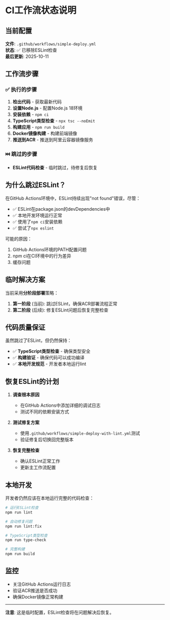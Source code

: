 # CI工作流状态说明

## 当前配置

**文件**: `.github/workflows/simple-deploy.yml`  
**状态**: ✅ 已移除ESLint检查  
**最后更新**: 2025-10-11

## 工作流步骤

### ✅ 执行的步骤
1. **检出代码** - 获取最新代码
2. **设置Node.js** - 配置Node.js 18环境
3. **安装依赖** - `npm ci`
4. **TypeScript类型检查** - `npx tsc --noEmit`
5. **构建应用** - `npm run build`
6. **Docker镜像构建** - 构建前端镜像
7. **推送到ACR** - 推送到阿里云容器镜像服务

### ⏭️ 跳过的步骤
- **ESLint代码检查** - 临时跳过，待修复后恢复

## 为什么跳过ESLint？

在GitHub Actions环境中，ESLint持续出现"not found"错误，尽管：
- ✅ ESLint在package.json的devDependencies中
- ✅ 本地开发环境运行正常
- ✅ 使用了`npm ci`安装依赖
- ✅ 尝试了`npx eslint`

可能的原因：
1. GitHub Actions环境的PATH配置问题
2. npm ci在CI环境中的行为差异
3. 缓存问题

## 临时解决方案

当前采用**分阶段部署**策略：
1. **第一阶段** (当前): 跳过ESLint，确保ACR部署流程正常
2. **第二阶段** (后续): 修复ESLint问题后恢复完整检查

## 代码质量保证

虽然跳过了ESLint，但仍然保持：
- ✅ **TypeScript类型检查** - 确保类型安全
- ✅ **构建验证** - 确保代码可以成功编译
- ✅ **本地开发规范** - 开发者本地运行lint

## 恢复ESLint的计划

1. **调查根本原因**
   - 在GitHub Actions中添加详细的调试日志
   - 测试不同的依赖安装方式

2. **测试修复方案**
   - 使用`.github/workflows/simple-deploy-with-lint.yml`测试
   - 验证修复后切换回完整版本

3. **恢复完整检查**
   - 确认ESLint正常工作
   - 更新主工作流配置

## 本地开发

开发者仍然应该在本地运行完整的代码检查：

```bash
# 运行ESLint检查
npm run lint

# 自动修复问题
npm run lint:fix

# TypeScript类型检查
npm run type-check

# 完整构建
npm run build
```

## 监控

- 关注GitHub Actions运行日志
- 验证ACR推送是否成功
- 确保Docker镜像正常构建

---

**注意**: 这是临时配置，ESLint检查将在问题解决后恢复。
